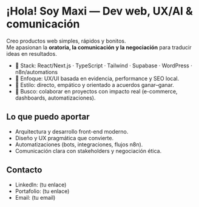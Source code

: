 # ¡Hola! Soy Maxi — Dev web, UX/AI & comunicación

Creo productos web simples, rápidos y bonitos.  
Me apasionan la **oratoria, la comunicación y la negociación** para traducir ideas en resultados.

- 🔧 Stack: React/Next.js · TypeScript · Tailwind · Supabase · WordPress · n8n/automations
- 🎯 Enfoque: UX/UI basada en evidencia, performance y SEO local.
- 🤝 Estilo: directo, empático y orientado a acuerdos ganar–ganar.
- 🚀 Busco: colaborar en proyectos con impacto real (e-commerce, dashboards, automatizaciones).

## Lo que puedo aportar
- Arquitectura y desarrollo front-end moderno.
- Diseño y UX pragmática que convierte.
- Automatizaciones (bots, integraciones, flujos n8n).
- Comunicación clara con stakeholders y negociación ética.

## Contacto
- LinkedIn: (tu enlace)
- Portafolio: (tu enlace)
- Email: (tu email)
